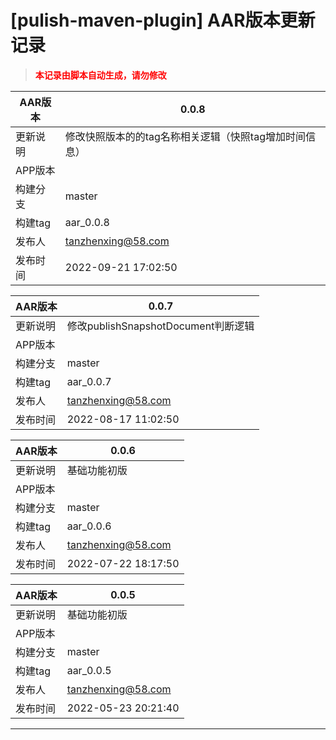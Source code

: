 # [pulish-maven-plugin] AAR版本更新记录

> <font color=red>**本记录由脚本自动生成，请勿修改**

| AAR版本| 0.0.8 |
| ---- | ---- |
| 更新说明 | 修改快照版本的的tag名称相关逻辑（快照tag增加时间信息） |
| APP版本 |  |
| 构建分支 | master |
| 构建tag | aar_0.0.8 |
| 发布人 | tanzhenxing@58.com |
| 发布时间 | 2022-09-21 17:02:50 |

| AAR版本| 0.0.7 |
| ---- | ---- |
| 更新说明 | 修改publishSnapshotDocument判断逻辑 |
| APP版本 |  |
| 构建分支 | master |
| 构建tag | aar_0.0.7 |
| 发布人 | tanzhenxing@58.com |
| 发布时间 | 2022-08-17 11:02:50 |

| AAR版本| 0.0.6 |
| ---- | ---- |
| 更新说明 | 基础功能初版 |
| APP版本 |  |
| 构建分支 | master |
| 构建tag | aar_0.0.6 |
| 发布人 | tanzhenxing@58.com |
| 发布时间 | 2022-07-22 18:17:50 |

| AAR版本| 0.0.5 |
| ---- | ---- |
| 更新说明 | 基础功能初版 |
| APP版本 |  |
| 构建分支 | master |
| 构建tag | aar_0.0.5 |
| 发布人 | tanzhenxing@58.com |
| 发布时间 | 2022-05-23 20:21:40 |

-----------------------------------

